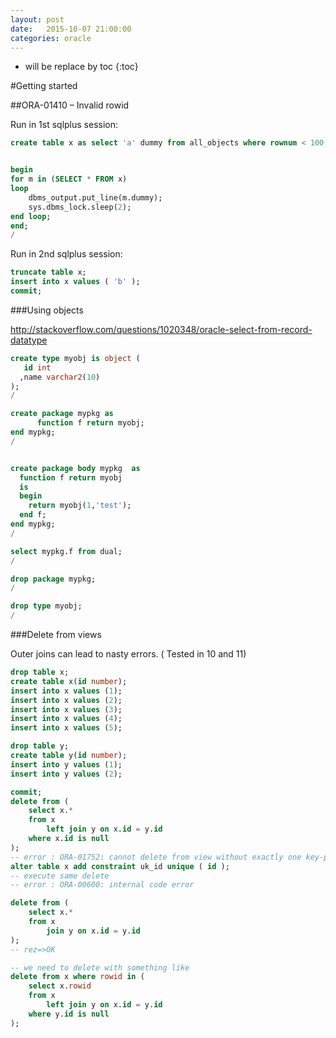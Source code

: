 ```yaml
---
layout: post
date:   2015-10-07 21:00:00
categories: oracle
---
```

* will be replace by toc
{:toc}

#Getting started

##ORA-01410 – Invalid rowid

Run in 1st sqlplus session:

~~~ SQL
create table x as select 'a' dummy from all_objects where rownum < 100;


begin
for m in (SELECT * FROM x)
loop
    dbms_output.put_line(m.dummy);
    sys.dbms_lock.sleep(2);
end loop;
end;
/
~~~

Run in 2nd sqlplus session:

~~~ SQL
truncate table x;
insert into x values ( 'b' );
commit;
~~~~

###Using objects

http://stackoverflow.com/questions/1020348/oracle-select-from-record-datatype

~~~sql
create type myobj is object ( 
   id int
  ,name varchar2(10)
);
/

create package mypkg as
      function f return myobj;
end mypkg;
/


create package body mypkg  as
  function f return myobj
  is
  begin
    return myobj(1,'test');
  end f;
end mypkg;
/

select mypkg.f from dual;
/

drop package mypkg;
/

drop type myobj;
/
~~~

###Delete from views

Outer joins can lead to nasty errors. ( Tested in 10 and 11)

~~~sql
drop table x;
create table x(id number);
insert into x values (1);
insert into x values (2);
insert into x values (3);
insert into x values (4);
insert into x values (5);

drop table y;
create table y(id number);
insert into y values (1);
insert into y values (2);

commit;
delete from (
    select x.*
    from x
        left join y on x.id = y.id 
    where x.id is null
);
-- error : ORA-01752: cannot delete from view without exactly one key-preserved table
alter table x add constraint uk_id unique ( id );
-- execute same delete 
-- error : ORA-00600: internal code error

delete from (
    select x.*
    from x
        join y on x.id = y.id 
);
-- rez=>OK

-- we need to delete with something like
delete from x where rowid in (
    select x.rowid
    from x
        left join y on x.id = y.id 
    where y.id is null
);
~~~


